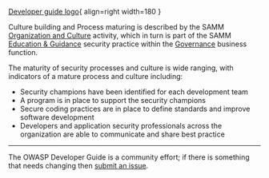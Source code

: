 [Developer guide logo](../../assets/images/dg_logo.png "OWASP Developer Guide"){ align=right width=180 }

Culture building and Process maturing is described by the SAMM [Organization and Culture][sammgegoc] activity,
which in turn is part of the SAMM [Education & Guidance][sammgeg] security practice
within the [Governance][sammg] business function.

The maturity of security processes and culture is wide ranging, with indicators of a mature process and culture including:

* Security champions have been identified for each development team
* A program is in place to support the security champions
* Secure coding practices are in place to define standards and improve software development
* Developers and application security professionals across the organization are able to communicate and share best practice

----

The OWASP Developer Guide is a community effort; if there is something that needs changing then [submit an issue][issue1000].

[issue1000]: https://github.com/OWASP/DevGuide/issues/new?labels=enhancement&template=request.md&title=Update:%2008-culture-process/00-toc
[sammg]: https://owaspsamm.org/model/governance/
[sammgeg]: https://owaspsamm.org/model/governance/education-and-guidance/
[sammgegoc]: https://owaspsamm.org/model/governance/education-and-guidance/stream-b/
